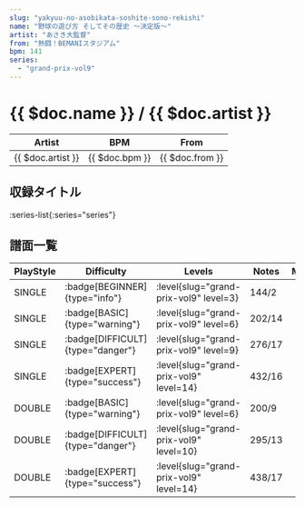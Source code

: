 ```yaml
---
slug: "yakyuu-no-asobikata-soshite-sono-rekishi"
name: "野球の遊び方 そしてその歴史 ～決定版～"
artist: "あさき大監督"
from: "熱闘！BEMANIスタジアム"
bpm: 141
series:
  - "grand-prix-vol9"
---
```


# {{ $doc.name }} / {{ $doc.artist }}

|Artist|BPM|From|
|------|---|----|
|{{ $doc.artist }}|{{ $doc.bpm }}|{{ $doc.from }}|

## 収録タイトル

:series-list{:series="series"}

## 譜面一覧

|PlayStyle|Difficulty|Levels|Notes|Movie|
|---------|----------|------|-----|-----|
|SINGLE| :badge[BEGINNER]{type="info"}|<div class="field is-grouped is-grouped-multiline"> :level{slug="grand-prix-vol9" level=3}</div>|144/2||
|SINGLE| :badge[BASIC]{type="warning"}|<div class="field is-grouped is-grouped-multiline"> :level{slug="grand-prix-vol9" level=6}</div>|202/14||
|SINGLE| :badge[DIFFICULT]{type="danger"}|<div class="field is-grouped is-grouped-multiline"> :level{slug="grand-prix-vol9" level=9}</div>|276/17||
|SINGLE| :badge[EXPERT]{type="success"}|<div class="field is-grouped is-grouped-multiline"> :level{slug="grand-prix-vol9" level=14}</div>|432/16||
|DOUBLE| :badge[BASIC]{type="warning"}|<div class="field is-grouped is-grouped-multiline"> :level{slug="grand-prix-vol9" level=6}</div>|200/9||
|DOUBLE| :badge[DIFFICULT]{type="danger"}|<div class="field is-grouped is-grouped-multiline"> :level{slug="grand-prix-vol9" level=10}</div>|295/13||
|DOUBLE| :badge[EXPERT]{type="success"}|<div class="field is-grouped is-grouped-multiline"> :level{slug="grand-prix-vol9" level=14}</div>|438/17||
